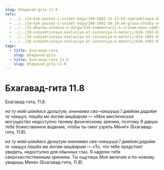 ```yaml
---
slug: bhagavad-gita-11-8
refs:
  - ../../14-kak-poznat-i-uvidet-boga/199-1983-11-23-b3-zapredelnaya-dlya-chuvstv-sladost-flejty-i-obraza-krishny.md
  - ../../14-kak-poznat-i-uvidet-boga/200-1981-08-20-a4-glaza-chtoby-uvidet-boga-prihod-madhava-maharadzha-v-gaudiya-math.md
  - ../../33-dharma-uchenie-o-dolge/539-kommentarij-k-stiham-manu-samhity-1-1-5-i-2-1.md
  - ../../38-subyektivnaya-evoluciya-ot-soznaniya-k-materii/616-1982-03-02-a-b1-b3-b5-obyasnenie-ponyatij-chid-abhas-i-subektivnaya-evolyutsiya.md
  - ../../38-subyektivnaya-evoluciya-ot-soznaniya-k-materii/624-1981-03-04-b1-prizrak-darvina-verhovnyj-gipnotizer.md
  - ../../38-subyektivnaya-evoluciya-ot-soznaniya-k-materii/636-1982-07-02-b2-opisanie-vselennoj-v-vedicheskoj-literature-yavlyaetsya-subektivnym-a-ne-obektivnym.md
tags:
  - title: Бхагавад-гита
    slug: bhagavad-gita
  - title: Бхагавад-гита 11.8
    slug: bhagavad-gita-11-8
---
```


# Бхагавад-гита 11.8

Бхагавад-гита, 11.8.


*на ту ма̄м̇ ш́акйасе драш̣т̣ум, аненаива сва-чакш̣уш̣а̄ / дивйам̇ дада̄ми те чакш̣ух̣, паш́йа ме йогам аиш́варам* — «Мое мистическое могущество недоступно твоему физическому зрению, поэтому Я дарую тебе божественное вúдение, чтобы ты смог узреть Меня!» (Бхагавад-гита, 11.8).

*на ту ма̄м̇ ш́акйасе драш̣т̣ум аненаива сва-чакш̣уш̣а̄ / дивйам̇ дада̄ми те чакш̣ух̣ паш́йа ме йогам аиш́варам* — «То, что тебе предстоит увидеть, недоступно для обычных глаз. Я наделю тебя сверхъестественным зрением. Ты ощутишь Мое величие и по-новому увидишь Меня» (Бхагавад-гита, 11.8).


